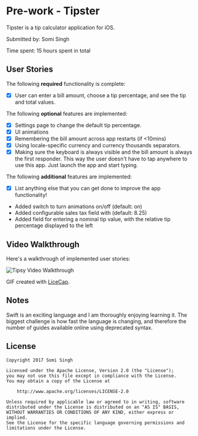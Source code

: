 # Pre-work - Tipster

Tipster is a tip calculator application for iOS.

Submitted by: Somi Singh

Time spent: 15 hours spent in total

## User Stories

The following **required** functionality is complete:

* [x] User can enter a bill amount, choose a tip percentage, and see the tip and total values.

The following **optional** features are implemented:
* [x] Settings page to change the default tip percentage.
* [x] UI animations
* [x] Remembering the bill amount across app restarts (if <10mins)
* [x] Using locale-specific currency and currency thousands separators.
* [x] Making sure the keyboard is always visible and the bill amount is always the first responder. This way the user doesn't have to tap anywhere to use this app. Just launch the app and start typing.

The following **additional** features are implemented:

- [x] List anything else that you can get done to improve the app functionality!
* Added switch to turn animations on/off (default: on)
* Added configurable sales tax field with (default: 8.25)
* Added field for entering a nominal tip value, with the relative tip percentage displayed to the left

## Video Walkthrough 

Here's a walkthrough of implemented user stories:

![Tipsy Video Walkthrough](https://i.imgur.com/scb787c.gif)

GIF created with [LiceCap](http://www.cockos.com/licecap/).

## Notes

Swift is an exciting language and I am thoroughly enjoying learning it.  The biggest challenge is how fast the language is changing, and therefore the number of guides available online using deprecated syntax.

## License

    Copyright 2017 Somi Singh

    Licensed under the Apache License, Version 2.0 (the "License");
    you may not use this file except in compliance with the License.
    You may obtain a copy of the License at

        http://www.apache.org/licenses/LICENSE-2.0

    Unless required by applicable law or agreed to in writing, software
    distributed under the License is distributed on an "AS IS" BASIS,
    WITHOUT WARRANTIES OR CONDITIONS OF ANY KIND, either express or implied.
    See the License for the specific language governing permissions and
    limitations under the License.
